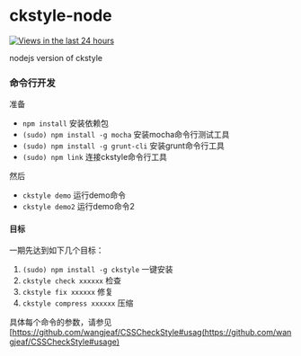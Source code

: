 ckstyle-node
============

[![Views in the last 24 hours](https://sourcegraph.com/api/repos/github.com/wangjeaf/ckstyle-node/counters/views-24h.png)](https://github.com/wangjeaf/ckstyle-node/)

nodejs version of ckstyle

### 命令行开发

准备

- `npm install` 安装依赖包
- `(sudo) npm install -g mocha` 安装mocha命令行测试工具
- `(sudo) npm install -g grunt-cli` 安装grunt命令行工具
- `(sudo) npm link` 连接ckstyle命令行工具

然后

- `ckstyle demo` 运行demo命令
- `ckstyle demo2` 运行demo命令2

#### 目标

一期先达到如下几个目标：

1. `(sudo) npm install -g ckstyle` 一键安装
2. `ckstyle check xxxxxx` 检查
3. `ckstyle fix xxxxxx` 修复
4. `ckstyle compress xxxxxx` 压缩

具体每个命令的参数，请参见 [https://github.com/wangjeaf/CSSCheckStyle#usag(https://github.com/wangjeaf/CSSCheckStyle#usage)